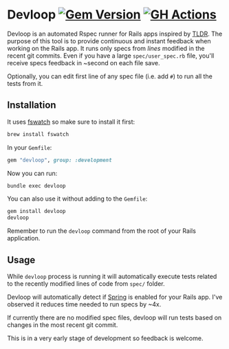 # Devloop [![Gem Version](https://badge.fury.io/rb/devloop.svg)](https://badge.fury.io/rb/devloop) [![GH Actions](https://github.com/pawurb/devloop/actions/workflows/ci.yml/badge.svg)](https://github.com/pawurb/devloop/actions)

Devloop is an automated Rspec runner for Rails apps inspired by [TLDR](https://github.com/tendersearls/tldr). The purpose of this tool is to provide continuous and instant feedback when working on the Rails app. It runs only specs from _lines_ modified in the recent git commits. Even if you have a large `spec/user_spec.rb` file, you'll receive specs feedback in ~second on each file save.

Optionally, you can edit first line of any spec file (i.e. add `#`) to run all the tests from it.

## Installation 

It uses [fswatch](https://github.com/emcrisostomo/fswatch) so make sure to install it first:

```bash
brew install fswatch
```

In your `Gemfile`:

```ruby
gem "devloop", group: :development
```

Now you can run: 

```bash
bundle exec devloop
```

You can also use it without adding to the `Gemfile`:

```bash 
gem install devloop
devloop
```

Remember to run the `devloop` command from the root of your Rails application.

## Usage

While `devloop` process is running it will automatically execute tests related to the recently modified lines of code from `spec/` folder.

Devloop will automatically detect if [Spring](https://github.com/rails/spring) is enabled for your Rails app. I've observed it reduces time needed to run specs by ~4x.

If currently there are no modified spec files, devloop will run tests based on changes in the most recent git commit.

This is in a very early stage of development so feedback is welcome.
